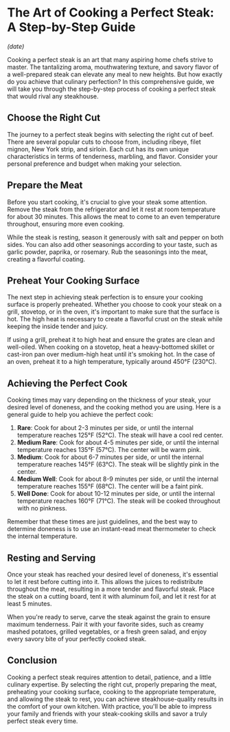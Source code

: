 # The Art of Cooking a Perfect Steak: A Step-by-Step Guide

*(date)*

Cooking a perfect steak is an art that many aspiring home chefs strive to master. The tantalizing aroma, mouthwatering texture, and savory flavor of a well-prepared steak can elevate any meal to new heights. But how exactly do you achieve that culinary perfection? In this comprehensive guide, we will take you through the step-by-step process of cooking a perfect steak that would rival any steakhouse.

## Choose the Right Cut

The journey to a perfect steak begins with selecting the right cut of beef. There are several popular cuts to choose from, including ribeye, filet mignon, New York strip, and sirloin. Each cut has its own unique characteristics in terms of tenderness, marbling, and flavor. Consider your personal preference and budget when making your selection.

## Prepare the Meat

Before you start cooking, it's crucial to give your steak some attention. Remove the steak from the refrigerator and let it rest at room temperature for about 30 minutes. This allows the meat to come to an even temperature throughout, ensuring more even cooking.

While the steak is resting, season it generously with salt and pepper on both sides. You can also add other seasonings according to your taste, such as garlic powder, paprika, or rosemary. Rub the seasonings into the meat, creating a flavorful coating.

## Preheat Your Cooking Surface

The next step in achieving steak perfection is to ensure your cooking surface is properly preheated. Whether you choose to cook your steak on a grill, stovetop, or in the oven, it's important to make sure that the surface is hot. The high heat is necessary to create a flavorful crust on the steak while keeping the inside tender and juicy.

If using a grill, preheat it to high heat and ensure the grates are clean and well-oiled. When cooking on a stovetop, heat a heavy-bottomed skillet or cast-iron pan over medium-high heat until it's smoking hot. In the case of an oven, preheat it to a high temperature, typically around 450°F (230°C).

## Achieving the Perfect Cook

Cooking times may vary depending on the thickness of your steak, your desired level of doneness, and the cooking method you are using. Here is a general guide to help you achieve the perfect cook:

1. **Rare**: Cook for about 2-3 minutes per side, or until the internal temperature reaches 125°F (52°C). The steak will have a cool red center.
2. **Medium Rare**: Cook for about 4-5 minutes per side, or until the internal temperature reaches 135°F (57°C). The center will be warm pink.
3. **Medium**: Cook for about 6-7 minutes per side, or until the internal temperature reaches 145°F (63°C). The steak will be slightly pink in the center.
4. **Medium Well**: Cook for about 8-9 minutes per side, or until the internal temperature reaches 155°F (68°C). The center will be a faint pink.
5. **Well Done**: Cook for about 10-12 minutes per side, or until the internal temperature reaches 160°F (71°C). The steak will be cooked throughout with no pinkness.

Remember that these times are just guidelines, and the best way to determine doneness is to use an instant-read meat thermometer to check the internal temperature.

## Resting and Serving

Once your steak has reached your desired level of doneness, it's essential to let it rest before cutting into it. This allows the juices to redistribute throughout the meat, resulting in a more tender and flavorful steak. Place the steak on a cutting board, tent it with aluminum foil, and let it rest for at least 5 minutes.

When you're ready to serve, carve the steak against the grain to ensure maximum tenderness. Pair it with your favorite sides, such as creamy mashed potatoes, grilled vegetables, or a fresh green salad, and enjoy every savory bite of your perfectly cooked steak.

## Conclusion

Cooking a perfect steak requires attention to detail, patience, and a little culinary expertise. By selecting the right cut, properly preparing the meat, preheating your cooking surface, cooking to the appropriate temperature, and allowing the steak to rest, you can achieve steakhouse-quality results in the comfort of your own kitchen. With practice, you'll be able to impress your family and friends with your steak-cooking skills and savor a truly perfect steak every time.